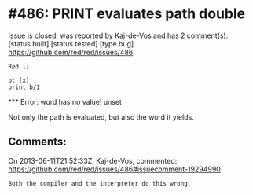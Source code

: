 
#486: PRINT evaluates path double
================================================================================
Issue is closed, was reported by Kaj-de-Vos and has 2 comment(s).
[status.built] [status.tested] [type.bug]
<https://github.com/red/red/issues/486>

```
Red []

b: [x]
print b/1
```

**\* Error: word has no value!
unset

Not only the path is evaluated, but also the word it yields.



Comments:
--------------------------------------------------------------------------------

On 2013-06-11T21:52:33Z, Kaj-de-Vos, commented:
<https://github.com/red/red/issues/486#issuecomment-19294990>

    Both the compiler and the interpreter do this wrong.


